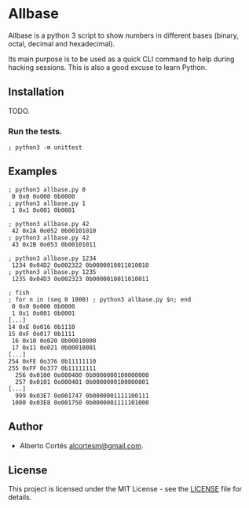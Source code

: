 # Allbase

Allbase is a python 3 script to show numbers in different bases (binary, octal,
decimal and hexadecimal).

Its main purpose is to be used as a quick CLI command to help during hacking
sessions.  This is also a good excuse to learn Python.

## Installation

TODO.

### Run the tests.

```shell
; python3 -m unittest
```

## Examples

```shell
; python3 allbase.py 0
 0 0x0 0o000 0b0000
; python3 allbase.py 1
 1 0x1 0o001 0b0001
```

```shell
; python3 allbase.py 42
 42 0x2A 0o052 0b00101010
; python3 allbase.py 42
 43 0x2B 0o053 0b00101011
```

```shell
; python3 allbase.py 1234
 1234 0x04D2 0o002322 0b0000010011010010
; python3 allbase.py 1235
 1235 0x04D3 0o002323 0b0000010011010011
```

```shell
; fish
; for n in (seq 0 1000) ; python3 allbase.py $n; end
 0 0x0 0o000 0b0000
 1 0x1 0o001 0b0001
[...]
14 0xE 0o016 0b1110
15 0xF 0o017 0b1111
 16 0x10 0o020 0b00010000
 17 0x11 0o021 0b00010001
[...]
254 0xFE 0o376 0b11111110
255 0xFF 0o377 0b11111111
  256 0x0100 0o000400 0b0000000100000000
  257 0x0101 0o000401 0b0000000100000001
[...]
  999 0x03E7 0o001747 0b0000001111100111
 1000 0x03E8 0o001750 0b0000001111101000
```

## Author

- Alberto Cortés <alcortesm@gmail.com>.

## License

This project is licensed under the MIT License - see the [LICENSE](LICENSE)
file for details.

